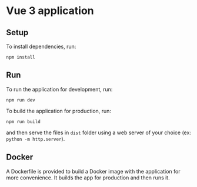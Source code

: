 # Vue 3 application

## Setup

To install dependencies, run:

```
npm install
```

## Run

To run the application for development, run:

```
npm run dev
```

To build the application for production, run:

```
npm run build
```

and then serve the files in `dist` folder using a web server of your choice (ex: `python -m http.server`).

## Docker

A Dockerfile is provided to build a Docker image with the application for more convenience. It builds the app for production and then runs it.
